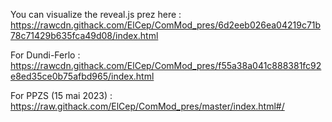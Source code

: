 You can visualize the reveal.js prez here : https://rawcdn.githack.com/ElCep/ComMod_pres/6d2eeb026ea04219c71b78c71429b635fca49d08/index.html

For Dundi-Ferlo : https://rawcdn.githack.com/ElCep/ComMod_pres/f55a38a041c888381fc92e8ed35ce0b75afbd965/index.html

For PPZS (15 mai 2023) : https://raw.githack.com/ElCep/ComMod_pres/master/index.html#/
